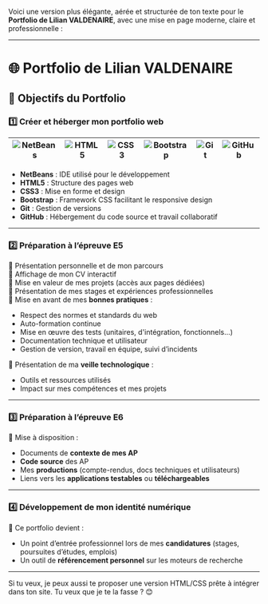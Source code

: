 Voici une version plus élégante, aérée et structurée de ton texte pour le **Portfolio de Lilian VALDENAIRE**, avec une mise en page moderne, claire et professionnelle :

---

# 🌐 **Portfolio de Lilian VALDENAIRE**

## 🎯 **Objectifs du Portfolio**

### 1️⃣ Créer et héberger mon portfolio web

| ![NetBeans](https://upload.wikimedia.org/wikipedia/commons/thumb/9/98/Apache_NetBeans_Logo.svg/64px-Apache_NetBeans_Logo.svg.png) | ![HTML5](https://upload.wikimedia.org/wikipedia/commons/thumb/6/61/HTML5_logo_and_wordmark.svg/64px-HTML5_logo_and_wordmark.svg.png) | ![CSS3](https://upload.wikimedia.org/wikipedia/commons/thumb/d/d5/CSS3_logo_and_wordmark.svg/46px-CSS3_logo_and_wordmark.svg.png) | ![Bootstrap](https://upload.wikimedia.org/wikipedia/commons/thumb/b/b2/Bootstrap_logo.svg/64px-Bootstrap_logo.svg.png) | ![Git](https://upload.wikimedia.org/wikipedia/commons/thumb/e/e0/Git-logo.svg/128px-Git-logo.svg.png) | ![GitHub](https://upload.wikimedia.org/wikipedia/commons/thumb/9/91/Octicons-mark-github.svg/64px-Octicons-mark-github.svg.png) |
|:--:|:--:|:--:|:--:|:--:|:--:|

- **NetBeans** : IDE utilisé pour le développement  
- **HTML5** : Structure des pages web  
- **CSS3** : Mise en forme et design  
- **Bootstrap** : Framework CSS facilitant le responsive design  
- **Git** : Gestion de versions  
- **GitHub** : Hébergement du code source et travail collaboratif

---

### 2️⃣ **Préparation à l’épreuve E5**

🔸 Présentation personnelle et de mon parcours  
🔸 Affichage de mon CV interactif  
🔸 Mise en valeur de mes projets (accès aux pages dédiées)  
🔸 Présentation de mes stages et expériences professionnelles  
🔸 Mise en avant de mes **bonnes pratiques** :

- Respect des normes et standards du web  
- Auto-formation continue  
- Mise en œuvre des tests (unitaires, d'intégration, fonctionnels...)  
- Documentation technique et utilisateur  
- Gestion de version, travail en équipe, suivi d’incidents

🔸 Présentation de ma **veille technologique** :
- Outils et ressources utilisés
- Impact sur mes compétences et mes projets

---

### 3️⃣ **Préparation à l’épreuve E6**

📁 Mise à disposition :

- Documents de **contexte de mes AP**  
- **Code source** des AP  
- Mes **productions** (compte-rendus, docs techniques et utilisateurs)  
- Liens vers les **applications testables** ou **téléchargeables**

---

### 4️⃣ **Développement de mon identité numérique**

🔗 Ce portfolio devient :

- Un point d’entrée professionnel lors de mes **candidatures** (stages, poursuites d’études, emplois)
- Un outil de **référencement personnel** sur les moteurs de recherche

---

Si tu veux, je peux aussi te proposer une version HTML/CSS prête à intégrer dans ton site. Tu veux que je te la fasse ? 😊
